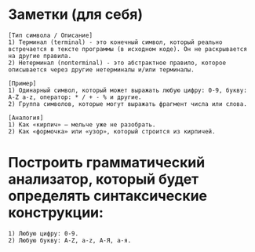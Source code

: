# Заметки (для себя)
```
[Тип символа / Описание]
1) Терминал (terminal) - это конечный символ, который реально встречается в тексте программы (в исходном коде). Он не раскрывается на другие правила.
2) Нетерминал (nonterminal) - это абстрактное правило, которое описывается через другие нетерминалы и/или терминалы.

[Пример]
1) Одинарный символ, который может выражать любую цифру: 0-9, букву: A-Z a-z, оператор: * / + - % и другие.
2) Группа символов, которые могут выражать фрагмент числа или слова.

[Аналогия]
1) Как «кирпич» — мельче уже не разобрать.
2) Как «формочка» или «узор», который строится из кирпичей.
```
# Построить грамматический анализатор, который будет определять синтаксические конструкции:
```
1) Любую цифру: 0-9.
2) Любую букву: A-Z, a-z, А-Я, а-я.
```
